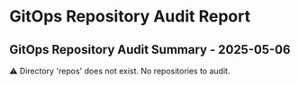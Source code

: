 # GitOps Repository Audit Report

## GitOps Repository Audit Summary - 2025-05-06
⚠️ Directory 'repos' does not exist. No repositories to audit.
